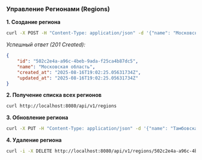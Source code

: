 ### Управление Регионами (Regions)

**1. Создание региона**

```bash
curl -X POST -H "Content-Type: application/json" -d '{"name": "Московская область"}' http://localhost:8080/api/v1/regions
```

*Успешный ответ (201 Created):*
```json
{
    "id": "502c2e4a-a96c-4beb-9ada-f25ca4b87dc5",
    "name": "Московская область",
    "created_at": "2025-08-16T19:02:25.05631734Z",
    "updated_at": "2025-08-16T19:02:25.05631734Z"
}
```

**2. Получение списка всех регионов**

```bash
curl http://localhost:8080/api/v1/regions
```

**3. Обновление региона**

```bash
curl -X PUT -H "Content-Type: application/json" -d '{"name": "Тамбовская область"}' http://localhost:8080/api/v1/regions/502c2e4a-a96c-4beb-9ada-f25ca4b87dc5
```

**4. Удаление региона**

```bash
curl -i -X DELETE http://localhost:8080/api/v1/regions/502c2e4a-a96c-4beb-9ada-f25ca4b87dc5
```
